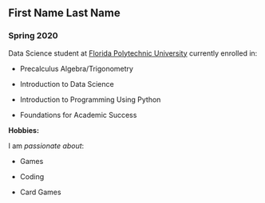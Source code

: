 ## First Name Last Name

### Spring 2020 

Data Science student at [Florida Polytechnic University](https://www.floridapoly.edu) currently enrolled in: 

- Precalculus Algebra/Trigonometry

- Introduction to Data Science

- Introduction to Programming Using Python

- Foundations for Academic Success

**Hobbies:**

I am _passionate about_: 

- Games

- Coding

- Card Games
